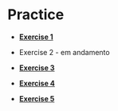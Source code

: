 # Practice

- **[Exercise 1](https://practice-medgrupo.netlify.app/exercicio-1/)**

- Exercise 2 - em andamento

- **[Exercise 3](https://practice-medgrupo.netlify.app/exercicio-3/)**
- **[Exercise 4](https://practice-medgrupo.netlify.app/exercicio-4/)**
- **[Exercise 5](https://practice-medgrupo.netlify.app/exercicio-5/)**
